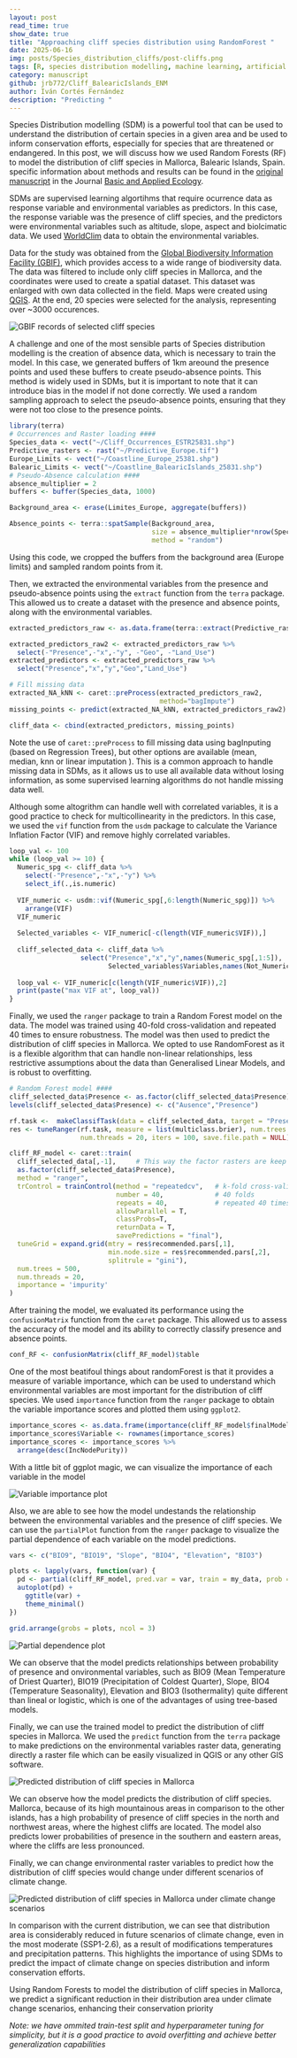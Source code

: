 ```yaml
---
layout: post
read_time: true
show_date: true
title: "Approaching cliff species distribution using RandomForest "
date: 2025-06-16
img: posts/Species_distribution_cliffs/post-cliffs.png
tags: [R, species distribution modelling, machine learning, artificial intelligence, consrvation]
category: manuscript
github: jrb772/Cliff_BalearicIslands_ENM
author: Iván Cortés Fernández
description: "Predicting "
---
```


Species Distribution modelling (SDM) is a powerful tool that can be used to understand the distribution of certain species in a given area and be used to inform conservation efforts, especially for species that are threatened or endangered. In this post, we will discuss how we used Random Forests (RF) to model the distribution of cliff species in Mallorca, Balearic Islands, Spain. specific information about methods and results can be found in the [original manuscript](https://doi.org/10.1016/j.baae.2024.08.001) in the Journal [Basic and Applied Ecology](https://www.sciencedirect.com/journal/basic-and-applied-ecology).

SDMs are supervised learning algortihms that require ocurrence data as response variable and environmental variables as predictors. In this case, the response variable was the presence of cliff species, and the predictors were environmental variables such as altitude, slope, aspect and biolcimatic data. We used [WorldClim](https://www.worldclim.org/) data to obtain the environmental variables. 

Data for the study was obtained from the [Global Biodiversity Information Facility (GBIF)](https://www.gbif.org/), which provides access to a wide range of biodiversity data. The data was filtered to include only cliff species in Mallorca, and the coordinates were used to create a spatial dataset. This dataset was enlarged with own data collected in the field. Maps were created using [QGIS](https://www.qgis.org/en/site/). At the end, 20 species were selected for the analysis, representing over ~3000 occurences. 

![GBIF records of selected cliff species](./assets/img/posts/Species_distribution_cliffs/GBIF_records.jpg)

A challenge and one of the most sensible parts of Species distribution modelling is the creation of absence data, which is necessary to train the model. In this case, we generated buffers of 
1km areound the presence points and used these buffers to create pseudo-absence points. This method is widely used in SDMs, but it is important to note that it can introduce bias in the model if not done correctly. We used a random sampling approach to select the pseudo-absence points, ensuring that they were not too close to the presence points.

```r
library(terra)
# Occurrences and Raster loading ####
Species_data <- vect("~/Cliff_Occurrences_ESTR25831.shp")
Predictive_rasters <- rast("~/Predictive_Europe.tif")
Europe_Limits <- vect("~/Coastline_Europe_25381.shp")
Balearic_Limits <- vect("~/Coastline_BalearicIslands_25831.shp")
# Pseudo-Absence calculation ####
absence_multiplier = 2
buffers <- buffer(Species_data, 1000)

Background_area <- erase(Limites_Europe, aggregate(buffers))

Absence_points <- terra::spatSample(Background_area, 
                                    size = absence_multiplier*nrow(Species_data),
                                    method = "random")


```
Using this code, we cropped the buffers from the background area (Europe limits) and sampled random points from it. 

Then, we extracted the environmental variables from the presence and pseudo-absence points using the `extract` function from the `terra` package. This allowed us to create a dataset with the presence and absence points, along with the environmental variables.

```r
extracted_predictors_raw <- as.data.frame(terra::extract(Predictive_rasters, occs, xy=T, bind=T))

extracted_predictors_raw2 <- extracted_predictors_raw %>% 
  select(-"Presence",-"x",-"y", -"Geo", -"Land_Use")
extracted_predictors <- extracted_predictors_raw %>% 
  select("Presence","x","y","Geo","Land_Use")

# Fill missing data
extracted_NA_kNN <- caret::preProcess(extracted_predictors_raw2,
                                      method="bagImpute")
missing_points <- predict(extracted_NA_kNN, extracted_predictors_raw2)

cliff_data <- cbind(extracted_predictors, missing_points)
```

Note the use of `caret::preProcess` to fill missing data using bagInputing (based on Regression Trees), but other options are available (mean, median, knn or linear imputation ). This is a common approach to handle missing data in SDMs, as it allows us to use all available data without losing information, as some supervised learning algorithms do not handle missing data well.

Although some altogrithm can handle well with correlated variables, it is a good practice to check for multicollinearity in the predictors. In this case, we used the `vif` function from the `usdm` package to calculate the Variance Inflation Factor (VIF) and remove highly correlated variables.

```r
loop_val <- 100
while (loop_val >= 10) {
  Numeric_spg <- cliff_data %>%
    select(-"Presence",-"x",-"y") %>%
    select_if(.,is.numeric)
  
  VIF_numeric <- usdm::vif(Numeric_spg[,6:length(Numeric_spg)]) %>%
    arrange(VIF)
  VIF_numeric 
  
  Selected_variables <- VIF_numeric[-c(length(VIF_numeric$VIF)),]
  
  cliff_selected_data <- cliff_data %>%
                  select("Presence","x","y",names(Numeric_spg[,1:5]),
                         Selected_variables$Variables,names(Not_Numeric_spg))
  
  loop_val <- VIF_numeric[c(length(VIF_numeric$VIF)),2]
  print(paste("max VIF at", loop_val))
}
```

Finally, we used the `ranger` package to train a Random Forest model on the data. The model was trained using 40-fold cross-validation and repeated 40 times to ensure robustness. The model was then used to predict the distribution of cliff species in Mallorca. We opted to use RandomForest as it is a flexible algorithm that can handle non-linear relationships, less restrictive assumptions about the data than Generalised Linear Models, and is robust to overfitting.

```r
# Random Forest model ####
cliff_selected_data$Presence <- as.factor(cliff_selected_data$Presence)
levels(cliff_selected_data$Presence) <- c("Ausence","Presence")

rf.task <-  makeClassifTask(data = cliff_selected_data, target = "Presence")
res <- tuneRanger(rf.task, measure = list(multiclass.brier), num.trees = 500,
                  num.threads = 20, iters = 100, save.file.path = NULL)

cliff_RF_model <- caret::train(
  cliff_selected_data[,-1],     # This way the factor rasters are keep together
  as.factor(cliff_selected_data$Presence),
  method = "ranger",
  trControl = trainControl(method = "repeatedcv",   # k-fold cross-validation
                           number = 40,             # 40 folds
                           repeats = 40,            # repeated 40 times
                           allowParallel = T,
                           classProbs=T,
                           returnData = T,
                           savePredictions = "final"),
  tuneGrid = expand.grid(mtry = res$recommended.pars[,1],
                         min.node.size = res$recommended.pars[,2],
                         splitrule = "gini"),
  num.trees = 500,
  num.threads = 20,
  importance = 'impurity'
)
```

After training the model, we evaluated its performance using the `confusionMatrix` function from the `caret` package. This allowed us to assess the accuracy of the model and its ability to correctly classify presence and absence points.

```r
conf_RF <- confusionMatrix(cliff_RF_model)$table
```

One of the most beatifoul things about randomForest is that it provides a measure of variable importance, which can be used to understand which environmental variables are most important for the distribution of cliff species. We used `importance` function from the `ranger` package to obtain the variable importance scores and plotted them using `ggplot2`.

```r
importance_scores <- as.data.frame(importance(cliff_RF_model$finalModel))
importance_scores$Variable <- rownames(importance_scores)
importance_scores <- importance_scores %>%
  arrange(desc(IncNodePurity))
```

With a little bit of ggplot magic, we can visualize the importance of each variable in the model

![Variable importance plot](./assets/img/posts/Species_distribution_cliffs/SHAP.jpg)



Also, we are able to see how the model undestands the relationship between the environmental variables and the presence of cliff species. We can use the `partialPlot` function from the `ranger` package to visualize the partial dependence of each variable on the model predictions.

```r
vars <- c("BIO9", "BIO19", "Slope", "BIO4", "Elevation", "BIO3")

plots <- lapply(vars, function(var) {
  pd <- partial(cliff_RF_model, pred.var = var, train = my_data, prob = TRUE)
  autoplot(pd) + 
    ggtitle(var) +
    theme_minimal()
})

grid.arrange(grobs = plots, ncol = 3)
```


![Partial dependence plot](./assets/img/posts/Species_distribution_cliffs/PDP.jpg)

We can observe that the model predicts relationships between probability of presence and onvironmental variables, such as BIO9 (Mean Temperature of Driest Quarter), BIO19 (Precipitation of Coldest Quarter), Slope, BIO4 (Temperature Seasonality), Elevation and BIO3 (Isothermality) quite different than lineal or logistic, which is one of the advantages of using tree-based models.

Finally, we can use the trained model to predict the distribution of cliff species in Mallorca. We used the `predict` function from the `terra` package to make predictions on the environmental variables raster data, generating directly a raster file which can be easily visualized in QGIS or any other GIS software.

![Predicted distribution of cliff species in Mallorca](./assets/img/posts/Species_distribution_cliffs/current_map.jpg)

We can observe how the model predicts the distribution of cliff species. Mallorca, because of its high mountainous areas in comparison to the other islands, has a high probability of presence of cliff species in the north and northwest areas, where the highest cliffs are located. The model also predicts lower probabilities of presence in the southern and eastern areas, where the cliffs are less pronounced.

Finally, we can change environmental raster variables to predict how the distribution of cliff species would change under different scenarios of climate change.

![Predicted distribution of cliff species in Mallorca under climate change scenarios](./assets/img/posts/Species_distribution_cliffs/future_map.jpg)

In comparison with the current distribution, we can see that distribution area is considerably reduced in future scenarios of climate change, even in the most moderate (SSP1-2.6), as a result of modifications temperatures and precipitation patterns. This highlights the importance of using SDMs to predict the impact of climate change on species distribution and inform conservation efforts.

<tweet>Using Random Forests to model the distribution of cliff species in Mallorca, we predict a significant reduction in their distribution area under climate change scenarios, enhancing their conservation priority</tweet>

*Note: we have ommited train-test split and hyperparameter tuning for simplicity, but it is a good practice to avoid overfitting and achieve better generalization capabilities*
